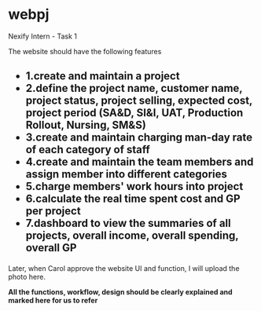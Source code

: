 # webpj
Nexify Intern - Task 1   

The website should have the following features<br/>

<h2><ul><b>
  <li>1.create and maintain a project</li>
<li>2.define the project name, customer name, project status, project selling, expected cost, project period (SA&D, SI&I, UAT, Production Rollout, Nursing, SM&S)</li>
<li>3.create and maintain charging man-day rate of each category of staff</li>
<li>4.create and maintain the team members and assign member into different categories</li>
<li>5.charge members' work hours into project</li>
<li>6.calculate the real time spent cost and GP per project</li>
<li>7.dashboard to view the summaries of all projects, overall income, overall spending, overall GP</li>
</b></ul></h2>

Later, when Carol approve the website UI and function, I will upload the photo here.

<b>All the functions, workflow, design  should be clearly explained and marked here for us to refer</b>
